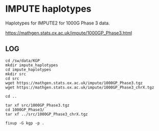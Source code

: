 IMPUTE haplotypes
=================

Haplotypes for IMPUTE2 for 1000G Phase 3 data.

https://mathgen.stats.ox.ac.uk/impute/1000GP_Phase3.html


LOG
---

    cd /sw/data/KGP
    mkdir impute_haplotypes
    cd impute_haplotypes
    mkdir src
    cd src
    wget https://mathgen.stats.ox.ac.uk/impute/1000GP_Phase3.tgz
    wget https://mathgen.stats.ox.ac.uk/impute/1000GP_Phase3_chrX.tgz

    cd ..

    tar xf src/1000GP_Phase3.tgz 
    cd 1000GP_Phase3/
    tar xf ../src/1000GP_Phase3_chrX.tgz 

    fixup -G kgp -p .

